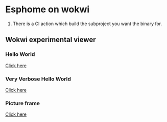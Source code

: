 # Esphome on wokwi

1. There is a CI action which build the subproject you want the binary for.

## Wokwi experimental viewer

### Hello World

[Click here](
https://wokwi.com/experimental/viewer?diagram=https%3A%2F%2Fraw.githubusercontent.com%2Fmohankumargupta%2Fwokwi-vscode-examples%2Frefs%2Fheads%2Fmain%2Fhelloworld%2Fdiagram.json&firmware=https%3A%2F%2Fraw.githubusercontent.com%2Fmohankumargupta%2Fwokwi-vscode-examples%2Frefs%2Fheads%2Fmain%2Fhelloworld%2Ffirmware%2Ffirmware.factory.bin)

### Very Verbose Hello World

[Click here](
https://wokwi.com/experimental/viewer?diagram=https%3A%2F%2Fraw.githubusercontent.com%2Fmohankumargupta%2Fwokwi-vscode-examples%2Frefs%2Fheads%2Fmain%2Fveryverbose%2Fdiagram.json&firmware=https%3A%2F%2Fraw.githubusercontent.com%2Fmohankumargupta%2Fwokwi-vscode-examples%2Frefs%2Fheads%2Fmain%2Fveryverbose%2Ffirmware%2Ffirmware.factory.bin)

### Picture frame

[Click here](
https://wokwi.com/experimental/viewer?diagram=https%3A%2F%2Fraw.githubusercontent.com%2Fmohankumargupta%2Fwokwi-vscode-examples%2Frefs%2Fheads%2Fmain%2Fpictureframe%2Fdiagram.json&firmware=https%3A%2F%2Fraw.githubusercontent.com%2Fmohankumargupta%2Fwokwi-vscode-examples%2Frefs%2Fheads%2Fmain%2Fpictureframe%2Ffirmware%2Ffirmware.factory.bin)
